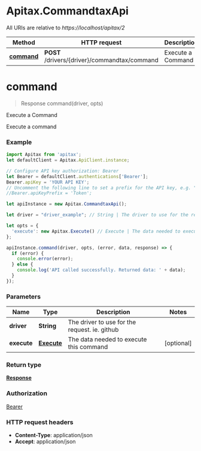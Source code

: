 # Apitax.CommandtaxApi

All URIs are relative to *https://localhost/apitax/2*

Method | HTTP request | Description
------------- | ------------- | -------------
[**command**](CommandtaxApi.md#command) | **POST** /drivers/{driver}/commandtax/command | Execute a Command


<a name="command"></a>
# **command**
> Response command(driver, opts)

Execute a Command

Execute a command

### Example
```javascript
import Apitax from 'apitax';
let defaultClient = Apitax.ApiClient.instance;

// Configure API key authorization: Bearer
let Bearer = defaultClient.authentications['Bearer'];
Bearer.apiKey = 'YOUR API KEY';
// Uncomment the following line to set a prefix for the API key, e.g. "Token" (defaults to null)
//Bearer.apiKeyPrefix = 'Token';

let apiInstance = new Apitax.CommandtaxApi();

let driver = "driver_example"; // String | The driver to use for the request. ie. github

let opts = { 
  'execute': new Apitax.Execute() // Execute | The data needed to execute this command
};

apiInstance.command(driver, opts, (error, data, response) => {
  if (error) {
    console.error(error);
  } else {
    console.log('API called successfully. Returned data: ' + data);
  }
});
```

### Parameters

Name | Type | Description  | Notes
------------- | ------------- | ------------- | -------------
 **driver** | **String**| The driver to use for the request. ie. github | 
 **execute** | [**Execute**](Execute.md)| The data needed to execute this command | [optional] 

### Return type

[**Response**](Response.md)

### Authorization

[Bearer](../README.md#Bearer)

### HTTP request headers

 - **Content-Type**: application/json
 - **Accept**: application/json

